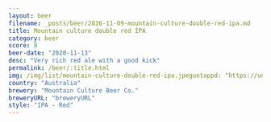 ```yaml
---
layout: beer
filename: _posts/beer/2016-11-09-mountain-culture-double-red-ipa.md
title: Mountain culture double red IPA
category: beer
score: 8
beer-date: "2020-11-13"
desc: "Very rich red ale with a good kick"
permalink: /beer/:title.html
img: /img/list/mountain-culture-double-red-ipa.jpeguntappd: "https://untappd.com/b/mountain-culture-beer-co--double-red-ipa/3475047"
country: "Australia"
brewery: "Mountain Culture Beer Co."
breweryURL: "breweryURL"
style: "IPA - Red"
---
```

